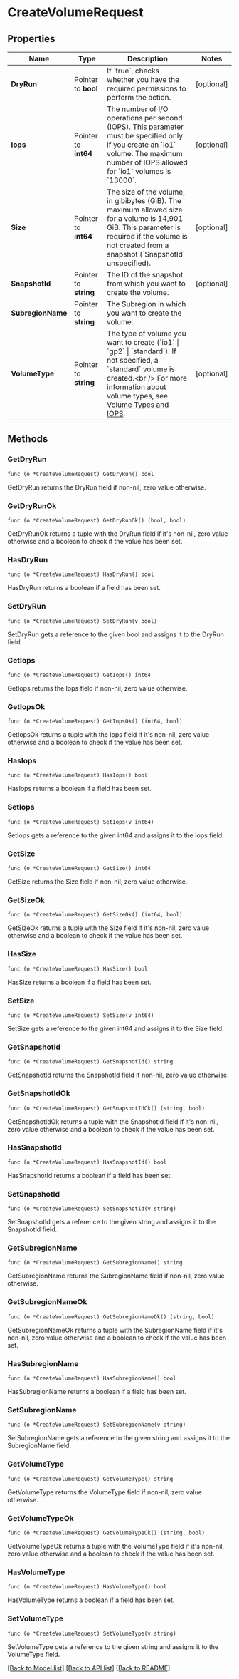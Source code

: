 # CreateVolumeRequest

## Properties

Name | Type | Description | Notes
------------ | ------------- | ------------- | -------------
**DryRun** | Pointer to **bool** | If &#x60;true&#x60;, checks whether you have the required permissions to perform the action. | [optional] 
**Iops** | Pointer to **int64** | The number of I/O operations per second (IOPS). This parameter must be specified only if you create an &#x60;io1&#x60; volume. The maximum number of IOPS allowed for &#x60;io1&#x60; volumes is &#x60;13000&#x60;. | [optional] 
**Size** | Pointer to **int64** | The size of the volume, in gibibytes (GiB). The maximum allowed size for a volume is 14,901 GiB. This parameter is required if the volume is not created from a snapshot (&#x60;SnapshotId&#x60; unspecified).  | [optional] 
**SnapshotId** | Pointer to **string** | The ID of the snapshot from which you want to create the volume. | [optional] 
**SubregionName** | Pointer to **string** | The Subregion in which you want to create the volume. | 
**VolumeType** | Pointer to **string** | The type of volume you want to create (&#x60;io1&#x60; \\| &#x60;gp2&#x60; \\| &#x60;standard&#x60;). If not specified, a &#x60;standard&#x60; volume is created.&lt;br /&gt; For more information about volume types, see [Volume Types and IOPS](https://wiki.outscale.net/display/EN/About+Volumes#AboutVolumes-VolumeTypesVolumeTypesandIOPS). | [optional] 

## Methods

### GetDryRun

`func (o *CreateVolumeRequest) GetDryRun() bool`

GetDryRun returns the DryRun field if non-nil, zero value otherwise.

### GetDryRunOk

`func (o *CreateVolumeRequest) GetDryRunOk() (bool, bool)`

GetDryRunOk returns a tuple with the DryRun field if it's non-nil, zero value otherwise
and a boolean to check if the value has been set.

### HasDryRun

`func (o *CreateVolumeRequest) HasDryRun() bool`

HasDryRun returns a boolean if a field has been set.

### SetDryRun

`func (o *CreateVolumeRequest) SetDryRun(v bool)`

SetDryRun gets a reference to the given bool and assigns it to the DryRun field.

### GetIops

`func (o *CreateVolumeRequest) GetIops() int64`

GetIops returns the Iops field if non-nil, zero value otherwise.

### GetIopsOk

`func (o *CreateVolumeRequest) GetIopsOk() (int64, bool)`

GetIopsOk returns a tuple with the Iops field if it's non-nil, zero value otherwise
and a boolean to check if the value has been set.

### HasIops

`func (o *CreateVolumeRequest) HasIops() bool`

HasIops returns a boolean if a field has been set.

### SetIops

`func (o *CreateVolumeRequest) SetIops(v int64)`

SetIops gets a reference to the given int64 and assigns it to the Iops field.

### GetSize

`func (o *CreateVolumeRequest) GetSize() int64`

GetSize returns the Size field if non-nil, zero value otherwise.

### GetSizeOk

`func (o *CreateVolumeRequest) GetSizeOk() (int64, bool)`

GetSizeOk returns a tuple with the Size field if it's non-nil, zero value otherwise
and a boolean to check if the value has been set.

### HasSize

`func (o *CreateVolumeRequest) HasSize() bool`

HasSize returns a boolean if a field has been set.

### SetSize

`func (o *CreateVolumeRequest) SetSize(v int64)`

SetSize gets a reference to the given int64 and assigns it to the Size field.

### GetSnapshotId

`func (o *CreateVolumeRequest) GetSnapshotId() string`

GetSnapshotId returns the SnapshotId field if non-nil, zero value otherwise.

### GetSnapshotIdOk

`func (o *CreateVolumeRequest) GetSnapshotIdOk() (string, bool)`

GetSnapshotIdOk returns a tuple with the SnapshotId field if it's non-nil, zero value otherwise
and a boolean to check if the value has been set.

### HasSnapshotId

`func (o *CreateVolumeRequest) HasSnapshotId() bool`

HasSnapshotId returns a boolean if a field has been set.

### SetSnapshotId

`func (o *CreateVolumeRequest) SetSnapshotId(v string)`

SetSnapshotId gets a reference to the given string and assigns it to the SnapshotId field.

### GetSubregionName

`func (o *CreateVolumeRequest) GetSubregionName() string`

GetSubregionName returns the SubregionName field if non-nil, zero value otherwise.

### GetSubregionNameOk

`func (o *CreateVolumeRequest) GetSubregionNameOk() (string, bool)`

GetSubregionNameOk returns a tuple with the SubregionName field if it's non-nil, zero value otherwise
and a boolean to check if the value has been set.

### HasSubregionName

`func (o *CreateVolumeRequest) HasSubregionName() bool`

HasSubregionName returns a boolean if a field has been set.

### SetSubregionName

`func (o *CreateVolumeRequest) SetSubregionName(v string)`

SetSubregionName gets a reference to the given string and assigns it to the SubregionName field.

### GetVolumeType

`func (o *CreateVolumeRequest) GetVolumeType() string`

GetVolumeType returns the VolumeType field if non-nil, zero value otherwise.

### GetVolumeTypeOk

`func (o *CreateVolumeRequest) GetVolumeTypeOk() (string, bool)`

GetVolumeTypeOk returns a tuple with the VolumeType field if it's non-nil, zero value otherwise
and a boolean to check if the value has been set.

### HasVolumeType

`func (o *CreateVolumeRequest) HasVolumeType() bool`

HasVolumeType returns a boolean if a field has been set.

### SetVolumeType

`func (o *CreateVolumeRequest) SetVolumeType(v string)`

SetVolumeType gets a reference to the given string and assigns it to the VolumeType field.


[[Back to Model list]](../README.md#documentation-for-models) [[Back to API list]](../README.md#documentation-for-api-endpoints) [[Back to README]](../README.md)


